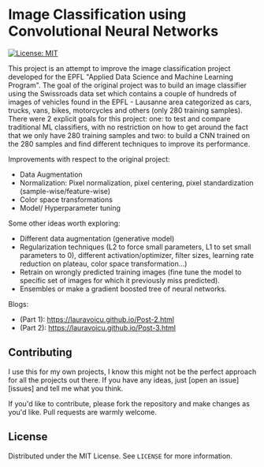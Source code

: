 # Image Classification using Convolutional Neural Networks

[![License: MIT](https://img.shields.io/badge/License-MIT-yellow.svg)](https://opensource.org/licenses/MIT)

[linkedin-shield]: https://img.shields.io/badge/-LinkedIn-black.svg?style=for-the-badge&logo=linkedin&colorB=555
[linkedin-url]: https://www.linkedin.com/in/voiculaura/

This project is an attempt to improve the image classification project developed for the EPFL "Applied Data Science and Machine Learning Program". The goal of the original project was to build an image classifier using the Swissroads data set which contains a couple of hundreds of images of vehicles found in the EPFL - Lausanne area categorized as cars, trucks, vans, bikes, motorcycles and others (only 280 training samples). There were 2 explicit goals for this project: one: to test and compare traditional ML classifiers, with no restriction on how to get around the fact that we only have 280 training samples and two: to build a CNN trained on the 280 samples and find different techniques to improve its performance.

Improvements with respect to the original project:

- Data Augmentation
- Normalization: Pixel normalization, pixel centering, pixel standardization (sample-wise/feature-wise)
- Color space transformations
- Model/ Hyperparameter tuning

Some other ideas worth exploring:

- Different data augmentation (generative model)
- Regularization techniques (L2 to force small parameters, L1 to set small parameters to 0), different activation/optimizer, filter sizes, learning rate reduction on plateau, color space transformation…)
- Retrain on wrongly predicted training images (fine tune the model to specific set of images for which it previously miss predicted).
- Ensembles or make a gradient boosted tree of neural networks.

Blogs: 
- (Part 1): https://lauravoicu.github.io/Post-2.html
- (Part 2): https://lauravoicu.github.io/Post-3.html

## Contributing

I use this for my own projects, I know this might not be the perfect approach for all the projects out there. If you have any ideas, just [open an issue][issues] and tell me what you think.

If you'd like to contribute, please fork the repository and make changes as you'd like. Pull requests are warmly welcome.

## License

Distributed under the MIT License. See `LICENSE` for more information.

